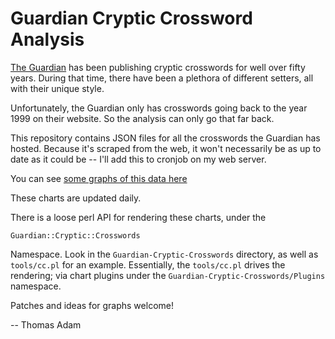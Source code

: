 Guardian Cryptic Crossword Analysis
===================================

[The Guardian](https://www.theguardian.com) has been publishing cryptic
crosswords for well over fifty years.  During that time, there have been a
plethora of different setters, all with their unique style.

Unfortunately, the Guardian only has crosswords going back to the year 1999 on
their website.  So the analysis can only go that far back.

This repository contains JSON files for all the crosswords the Guardian has
hosted.  Because it's scraped from the web, it won't necessarily be as up to
date as it could be -- I'll add this to cronjob on my web server.

You can see [some graphs of this data here](https://xteddy.org/gcc-analysis.html)

These charts are updated daily.

There is a loose perl API for rendering these charts, under the

```
Guardian::Cryptic::Crosswords
```

Namespace.  Look in the `Guardian-Cryptic-Crosswords` directory, as well as
`tools/cc.pl` for an example.  Essentially, the `tools/cc.pl` drives the
rendering; via chart plugins under the `Guardian-Cryptic-Crosswords/Plugins`
namespace.

Patches and ideas for graphs welcome!

-- Thomas Adam
